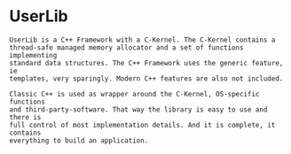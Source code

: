 UserLib
=======

	UserLib is a C++ Framework with a C-Kernel. The C-Kernel contains a
	thread-safe managed memory allocator and a set of functions implementing
	standard data structures. The C++ Framework uses the generic feature, ie
	templates, very sparingly. Modern C++ features are also not included.
	
	Classic C++ is used as wrapper around the C-Kernel, OS-specific functions 
	and third-party-software. That way the library is easy to use and there is 
	full control of most implementation details. And it is complete, it contains 
	everything to build an application.
